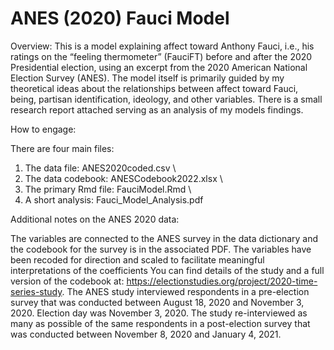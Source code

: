 # ANES (2020) Fauci Model

Overview:
This is a model explaining affect toward Anthony Fauci, i.e., his ratings on the “feeling thermometer” (FauciFT) before and after the 2020 Presidential election, using an excerpt from the 2020 American National Election Survey (ANES). The model itself is primarily guided by my theoretical ideas about the relationships between affect toward Fauci, being, partisan identification, ideology, and other variables. There is a small research report attached serving as an analysis of my models findings.

How to engage:

There are four main files:

1. The data file: ANES2020coded.csv \
2. The data codebook: ANESCodebook2022.xlsx \
3. The primary Rmd file: FauciModel.Rmd \
4. A short analysis: Fauci_Model_Analysis.pdf

Additional notes on the ANES 2020 data:


The variables are connected to the ANES survey in the data dictionary and the codebook for the survey is in the associated PDF. The variables have been recoded for direction and scaled
to facilitate meaningful interpretations of the coefficients You can find details of the study and a full version of the codebook at: https://electionstudies.org/project/2020-time-series-study. The ANES study interviewed respondents in a pre-election survey that was conducted between August 18, 2020 and November 3, 2020. Election day was November 3, 2020. The study re-interviewed as many as possible of the same respondents in a post-election survey that was conducted between November 8, 2020 and January 4, 2021. 

